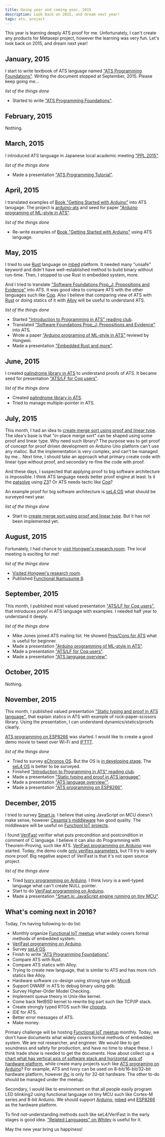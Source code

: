 ```yaml
---
title: Going year and coming year, 2015
description: Look back on 2015, and dream next year!
tags: ats, project
---
```


This year is learning deeply ATS proof for me. Unfortunately, I can't create any products for Metasepi project, however the learning was very fun.
Let's look back on 2015, and dream next year!

## January, 2015

I start to write textbook of ATS language named ["ATS Programming Foundations"](http://jats-ug.metasepi.org/doc/ATS2/ATS_Foundations/).
Writing the document stopped at September, 2015. Please keep going me...

_list of the things done_

* Started to write ["ATS Programming Foundations"](http://jats-ug.metasepi.org/doc/ATS2/ATS_Foundations/).

## February, 2015

Nothing.

## March, 2015

I introduced ATS language in Japanese local academic meeting ["PPL 2015"](http://www-kb.is.s.u-tokyo.ac.jp/ppl2015/).

_list of the things done_

* Made a presentation ["ATS Programming Tutorial"](http://www.slideshare.net/master_q/ats-programming-tutorial).

## April, 2015

I translated examples of [Book "Getting Started with Arduino"](http://shop.oreilly.com/product/9780596155520.do) into ATS lanugage.
The project is [arduino-ats](https://github.com/fpiot/arduino-ats) and seed for paper ["Arduino programing of ML-style in ATS"](http://www.metasepi.org/doc/metasepi-icfp2015-arduino-ats.pdf).

_list of the things done_

* Re-write examples of [Book "Getting Started with Arduino"](http://shop.oreilly.com/product/9780596155520.do) using ATS language.

## May, 2015

I tried to use [Rust](https://www.rust-lang.org/) language on [mbed](https://www.mbed.com/en/) platform. It needed many "unsafe" keyword and didn't have well-established method to build binary without run-time.
Then, I stopped to use Rust in embedded system, more.

And I tried to translate ["Software Foundations Prop_J: Propositions and Evidence"](http://proofcafe.org/sf-beta/Prop_J.html) into ATS.
It was good idea to compare ATS with the other languages such like [Coq](https://coq.inria.fr/).
Also I believe that comparing view of ATS with [Rust](https://www.rust-lang.org/) or doing statics of it with [Alloy](http://alloy.mit.edu/alloy/) will be useful to understand ATS.

_list of the things done_

* Started ["Introduction to Programming in ATS" reading club](https://fpiot.doorkeeper.jp/events/24141).
* Translated ["Software Foundations Prop_J: Propositions and Evidence"](http://proofcafe.org/sf-beta/Prop_J.html) into ATS.
* Wrote a paper ["Arduino programing of ML-style in ATS"](http://www.metasepi.org/doc/metasepi-icfp2015-arduino-ats.pdf) reviewd by Hongwei.
* Made a presentation ["Embedded Rust and more"](http://www.slideshare.net/master_q/embedded-rust-and-more).

## June, 2015

I created [palindrome library in ATS](https://github.com/jats-ug/practice-ats/tree/master/atslf_palindrome) to understand proofs of ATS.
It became seed for presentation ["ATS/LF for Coq users"](http://www.slideshare.net/master_q/atslf-for-coq-users).

_list of the things done_

* Created [palindrome library in ATS](https://github.com/jats-ug/practice-ats/tree/master/atslf_palindrome).
* Tried to manage multiple-pointer in ATS.

## July, 2015

This month, I had an idea to [create merge sort using proof and linear type](https://github.com/jats-ug/practice-ats/blob/master/gfarray_mergesort/main.dats).
The idea's base is that "in-place merge sort" can be shaped using some proof and linear type.
Why need such library? The purpose was to get proof of concept for proof driven development on Arduino Uno platform can't use any malloc.
But the implementation is very complex, and can't be managed by me...
Next time, I should take an approach what primary create code with linear type without proof, and secondary re-fine the code with proof.

And these days, I suspected that applying proof to big software architecture is impossible. I think ATS language needs better proof engine at least.
Is it the [patsolve](http://www.illtyped.com/projects/patsolve/) using [Z3](https://github.com/Z3Prover/z3)? Or ATS needs tactic like [Coq](https://coq.inria.fr/)?

An example proof for big software architecture is [seL4 OS](http://sel4.systems/) what should be surveyed next year.

_list of the things done_

* Start to [create merge sort using proof and linear type](https://github.com/jats-ug/practice-ats/blob/master/gfarray_mergesort/main.dats). But it has not been implemented yet.

## August, 2015

Fortunately, I had chance to [visit Hongwei's research room](http://togetter.com/li/867083).
The local meeting is exciting for me!

_list of the things done_

* [Visited Hongwei's research room](http://togetter.com/li/867083).
* Published [Functional Ikamusume 8](http://www.paraiso-lang.org/ikmsm/books/c88.html).

## September, 2015

This month, I published most valued presentation ["ATS/LF for Coq users"](http://www.slideshare.net/master_q/atslf-for-coq-users),
that introduces proof in ATS language with examples. I needed half year to understand it deeply.

_list of the things done_

* Mike Jones joined ATS mailing list. He showed [Pros/Cons for ATS](https://groups.google.com/forum/#!msg/ats-lang-users/mhBjJ4D8Vaw/JhikbQsaDwAJ) what is useful for beginner.
* Made a presentation ["Arduino programming of ML-style in ATS"](http://www.slideshare.net/master_q/arduino-programming-of-mlstyle-in-ats).
* Made a presentation ["ATS/LF for Coq users"](http://www.slideshare.net/master_q/atslf-for-coq-users).
* Made a presentation ["ATS language overview"](http://www.slideshare.net/master_q/ats-language-overview).

## October, 2015

Nothing.

## November, 2015

This month, I published valued presentation ["Static typing and proof in ATS language"](http://www.slideshare.net/master_q/static-typing-and-proof-on-ats-language),
that explain statics in ATS with example of rock-paper-scissors library. Using the presentation, I can understand dynamics/statics/proofs clearly.

[ATS programming on ESP8266](https://github.com/fpiot/esp8266-ats) was started. I would like to create a good demo movie to tweet over Wi-Fi and [IFTTT](https://ifttt.com/).

_list of the things done_

* Tried to survey [eChronos OS](http://ssrg.nicta.com.au/projects/TS/echronos/). But the OS is [in developing stage](https://github.com/echronos/echronos/issues/13). The [seL4 OS](http://sel4.systems/) is better to be surveyed.
* Finished ["Introduction to Programming in ATS" reading club](https://fpiot.doorkeeper.jp/events/34080).
* Made a presentation ["Static typing and proof in ATS language"](http://www.slideshare.net/master_q/static-typing-and-proof-on-ats-language).
* Made a presentation ["ATS language overview'"](http://www.slideshare.net/master_q/ats-language-overview-54844736).
* Made a presentation ["ATS programming on ESP8266"](http://www.slideshare.net/master_q/ats-programming-on-esp8266).

## December, 2015

I tried to survey [Smart.js](https://smartjs.io/).
I believe that using JavaScript on MCU doesn't make sense, however [Cesanta's middleware](http://www.slideshare.net/master_q/smartjs-javascript-engine-running-on-tiny-mcu/9) has good quality.
The middleware will be useful on [Functionl IoT projects](http://fpiot.metasepi.org/).

I found [VeriFast](http://people.cs.kuleuven.be/~bart.jacobs/verifast/) verifier what puts precondition and postcondition in comment of C language.
I believe it can also do Programming with Theorem-Proving, such like ATS.
[VeriFast programming on Arduino](https://github.com/fpiot/arduino-verifast) was started.
Today, the demo code [only verifies parameters](https://github.com/fpiot/arduino-verifast/blob/master/_arduino4verifast/Arduino.h), but I'll try to apply more proof.
Big negative aspect of VeriFast is that it's not open source project.

_list of the things done_

* Tried [Ivory programming on Arduino](https://github.com/fpiot/arduino-ivory). I think Ivory is a well-typed language what can't create NULL pointer.
* Start to do [VeriFast programming on Arduino](https://github.com/fpiot/arduino-verifast).
* Made a presentation ["Smart.js: JavaScript engine running on tiny MCU"](http://www.slideshare.net/master_q/smartjs-javascript-engine-running-on-tiny-mcu).

## What's coming next in 2016?

Today, I'm having following to-do list:

* Monthly organize [Functional IoT meetup](https://fpiot.doorkeeper.jp/events/34203) what widely covers formal methods of embedded system.
* [VeriFast programming on Arduino](https://github.com/fpiot/arduino-verifast).
* Survey [seL4 OS](http://sel4.systems/).
* Finish to write ["ATS Programming Foundations"](http://jats-ug.metasepi.org/doc/ATS2/ATS_Foundations/).
* Compare ATS with Rust.
* Compare ATS statics with Alloy.
* Trying to create new language, that is similar to ATS and has more rich statics like Alloy.
* Hardware software co-design using strong type on [Mico8](http://www.latticesemi.com/Products/DesignSoftwareAndIP/IntellectualProperty/IPCore/IPCores02/Mico8.aspx).
* Support DWARF in ATS to debug binary using gdb.
* Survey Higher-Order Model Checking.
* Implement queue theory in Unix-like kernel.
* Come back NetBSD kernel to rewrite big part such like TCP/IP stack.
* Create strongly typed RTOS such like [chopstx](http://git.gniibe.org/gitweb/?p=chopstx/chopstx.git;a=summary).
* IDE for ATS.
* Better error messages of ATS.
* Make money.

Primary challenge will be hosting [Functional IoT meetup](https://fpiot.doorkeeper.jp/events/34203) monthly.
Today, we don't have documents what widely covers formal methods of embedded system. We are not researcher, and engineer.
We would like to get soundness and safety for production, and have no time to shape these.
I think trade show is needed to get the documents.
How about collect up a [chart what has vertical axis of software stack and horizontal axis of hardware platform](https://github.com/fpiot),
while create many projects such like [ATS programing on Arduino](https://github.com/fpiot/arduino-ats)?
For example, ATS and Ivory can be used on 8-bit/16-bit/32-bit hardware platform, however [jhc](http://repetae.net/computer/jhc/) is only for 32-bit hardware.
The other to-do should be managed under the meetup.

Secondary, I would like to environment on that all people easily program LED blinking2 using functional language on tiny MCU such like Cortex-M series and 8-bit Arduino.
We should support [Arduino](https://www.arduino.cc/), [mbed](https://www.mbed.com/en/) and [ESP8266](http://espressif.com/en/products/wroom/) as the hardware platform.

To find not-understanding methods such like seL4/VeriFast in the early stages is good idea.
["Related Languages" on Whiley](http://whiley.org/) is useful for it.

May the new year bring us happiness!
